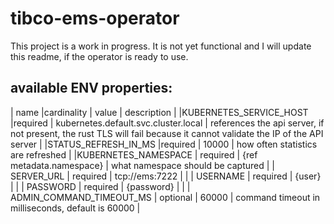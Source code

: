 # tibco-ems-operator

This project is a work in progress. It is not yet functional and I will update this readme, if the operator is ready to use.

## available ENV properties:

| name |cardinality | value |  description |
|KUBERNETES_SERVICE_HOST |required | kubernetes.default.svc.cluster.local | references the api server, if not present, the rust TLS will fail because it cannot validate the IP of the API server |
|STATUS_REFRESH_IN_MS |required | 10000 | how often statistics are refreshed |
|KUBERNETES_NAMESPACE | required | {ref metadata.namespace} | what namespace should be captured |
| SERVER_URL | required | tcp://ems:7222 | |
| USERNAME | required | {user} | |
| PASSWORD | required | {password} | |
| ADMIN_COMMAND_TIMEOUT_MS | optional | 60000 | command timeout in milliseconds, default is 60000 |
